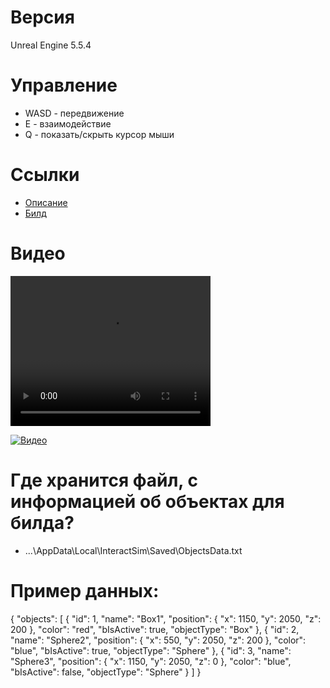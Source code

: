 # Версия
Unreal Engine 5.5.4

# Управление
- WASD - передвижение
- E - взаимодействие
- Q - показать/скрыть курсор мыши

# Ссылки
- [Описание](https://docs.google.com/document/d/1IbnPaxUEzTso-ZRoLhm0oE1LNnQm3aNKJEnPLvQn8HE/edit?usp=sharing)
- [Билд](https://drive.google.com/file/d/1nb3KNNU7Y-6CtSmM4Vg2JWbIizFC8o7U/view?usp=sharing) 

# Видео
<video width="320" height="240" controls>
  <source src="https://youtu.be/krs_aaHtaIc" type="video/mp4">
</video>

[![Видео](https://img.youtube.com/vi/krs_aaHtaIc/0.jpg)](https://youtu.be/krs_aaHtaIc)


# Где хранится файл, с информацией об объектах для билда?
- ...\AppData\Local\InteractSim\Saved\ObjectsData.txt

# Пример данных:
{
	"objects": [
		{
			"id": 1,
			"name": "Box1",
			"position":
			{
				"x": 1150,
				"y": 2050,
				"z": 200
			},
			"color": "red",
			"bIsActive": true,
			"objectType": "Box"
		},
		{
			"id": 2,
			"name": "Sphere2",
			"position":
			{
				"x": 550,
				"y": 2050,
				"z": 200
			},
			"color": "blue",
			"bIsActive": true,
			"objectType": "Sphere"
		},
		{
			"id": 3,
			"name": "Sphere3",
			"position":
			{
				"x": 1150,
				"y": 2050,
				"z": 0
			},
			"color": "blue",
			"bIsActive": false,
			"objectType": "Sphere"
		}
	]
}
